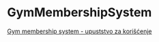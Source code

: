 # GymMembershipSystem
[Gym membership system - upuststvo za korišćenje](Gym_membership_system-upuststvo_za_korišćenje.pdf)
